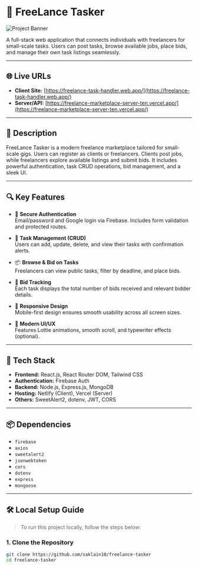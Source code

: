 # 🎯 FreeLance Tasker

![Project Banner](https://i.ibb.co.com/20ftB7jV/freelance-tasker.png)

A full-stack web application that connects individuals with freelancers for small-scale tasks. Users can post tasks, browse available jobs, place bids, and manage their own task listings seamlessly.

---

## 🌐 Live URLs

- **Client Site:** [https://freelance-task-handler.web.app/](https://freelance-task-handler.web.app/)
- **Server/API:** [https://freelance-marketplace-server-ten.vercel.app/](https://freelance-marketplace-server-ten.vercel.app/)

---

## 🧠 Description

FreeLance Tasker is a modern freelance marketplace tailored for small-scale gigs. Users can register as clients or freelancers. Clients post jobs, while freelancers explore available listings and submit bids. It includes powerful authentication, task CRUD operations, bid management, and a sleek UI.

---

## 🔍 Key Features

- 🔐 **Secure Authentication**  
  Email/password and Google login via Firebase. Includes form validation and protected routes.

- 📝 **Task Management (CRUD)**  
  Users can add, update, delete, and view their tasks with confirmation alerts.

- 📦 **Browse & Bid on Tasks**  
  Freelancers can view public tasks, filter by deadline, and place bids.

- 💼 **Bid Tracking**  
  Each task displays the total number of bids received and relevant bidder details.

- 📱 **Responsive Design**  
  Mobile-first design ensures smooth usability across all screen sizes.

- 🎨 **Modern UI/UX**  
  Features Lottie animations, smooth scroll, and typewriter effects (optional).

---

## 🧪 Tech Stack

- **Frontend:** React.js, React Router DOM, Tailwind CSS  
- **Authentication:** Firebase Auth  
- **Backend:** Node.js, Express.js, MongoDB  
- **Hosting:** Netlify (Client), Vercel (Server)  
- **Others:** SweetAlert2, dotenv, JWT, CORS

---

## 📦 Dependencies

- `firebase`  
- `axios`  
- `sweetalert2`  
- `jsonwebtoken`  
- `cors`  
- `dotenv`  
- `express`  
- `mongoose`

---

## 🛠️ Local Setup Guide

> To run this project locally, follow the steps below:

### 1. Clone the Repository

```bash
git clone https://github.com/saklain10/freelance-tasker
cd freelance-tasker
